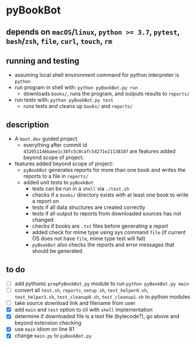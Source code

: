 # pyBookBot

## depends on `macOS`/`linux`, `python >= 3.7`, `pytest`, `bash`/`zsh`, `file`, `curl`, `touch`, `rm`

## running and testing

* assuming local shell environment command for python interpreter is `python`
* run program in shell with: `python pyBookBot.py run`
  * downloads `books/`, runs the program, and outputs results to `reports/`
* run tests with: `python pyBookBot.py test`
  * runs tests and cleans up `books/` and `reports/`

## description

* A `boot.dev` guided project.
  * everything after commit id `432051146baee1c38fc5c0cafc54271e21138107` are features added beyond scope of project.
* features added beyond scope of project:
  * `pyBookBot` generates reports for more than one book and writes the reports to a file in `reports/`
  * added unit tests to `pyBookBot`
    * tests can be run in a `shell` via `./test.sh`
    * checks if a `books/` directory exists with at least one book to write a report on
    * tests if all data structures are created correctly
    * tests if all output to reports from downloaded sources has not changed
    * checks if books are `.txt` files before generating a report
    * added check for mime type using sys command `file` (if current OS does not have `file`, mime type test will fail)
    * `pyBookBot` also checks the reports and error messages that should be generated.

## to do

* [ ] add pythonic `prepPyBookBot.py` module to run `python pyBookBot.py main`
* [ ] convert all `test.sh`, `reports_setup.sh`, `test_helper0.sh`, `test_helper1.sh`, `test_cleanup0.sh`, `test_cleanup1.sh` to python modules
* [ ] take source download link and filename from user
* [X] add `main` and `test` option to cli with `shell` implementation
* [X] determine if downloaded file is a text file (bytecode?), go above and beyond extension checking
* [X] use `main` idiom on line 81
* [X] change `main.py` to `pyBookBot.py`
